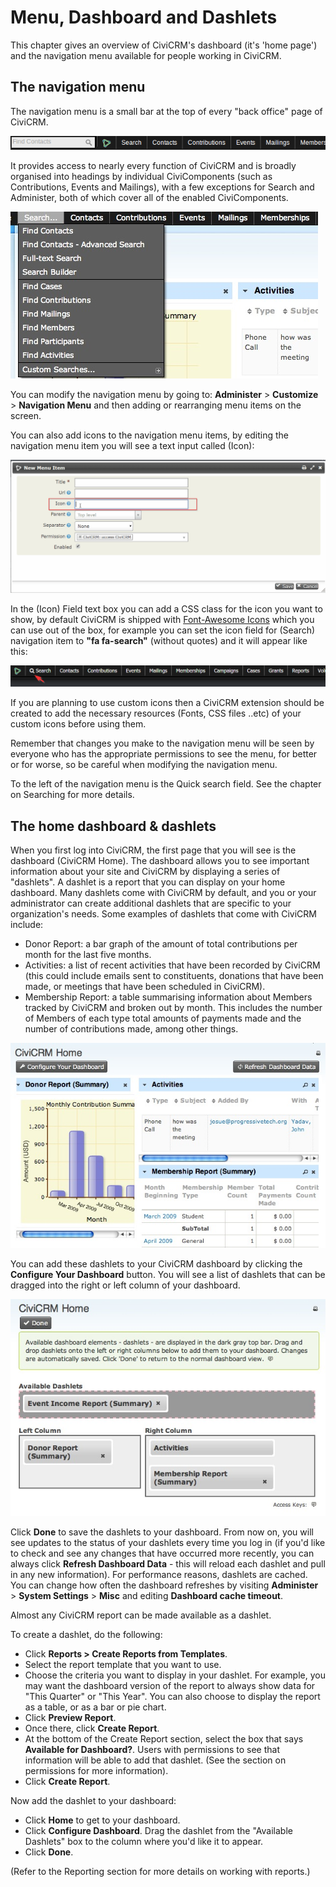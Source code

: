 # Menu, Dashboard and Dashlets

This chapter gives an overview of CiviCRM's dashboard (it's 'home page')
and the navigation menu available for people working in CiviCRM.

## The navigation menu

The navigation menu is a small bar at the top of every "back office"
page of CiviCRM.

![image](../img/4.5%20Menubar.png)

It provides access to nearly every function of CiviCRM and is broadly
organised into headings by individual CiviComponents (such as
Contributions, Events and Mailings), with a few exceptions for Search
and Administer, both of which cover all of the enabled CiviComponents.

![NavMenu_SearchPulldown](../img/CiviCRM_update-CiviCore-NavMenu_SearchPulldown-en.jpg "NavMenu_SearchPulldown")

You can modify the navigation menu by going to: **Administer** >
**Customize** > **Navigation Menu** and then adding or rearranging menu
items on the screen.
 
You can also add icons to the navigation menu items, by editing the 
navigation menu item you will see a text input called (Icon):

![NavMenu_EditItem_IconField](../img/47NavMenu_EditItem_IconField-en.png)

In the (Icon) Field text box you can add a CSS class for the icon you
want to show, by default CiviCRM is shipped with [Font-Awesome Icons](http://fontawesome.io)
which you can use out of the box, for example you can set the icon field
for (Search) navigation item to **"fa fa-search"** (without quotes) and it will appear like this:

![NavMenu_SearchMenuIcon](../img/47SearchMenuIcon-en.png)

If you are planning to use custom icons then a CiviCRM extension
should be created to add the necessary resources (Fonts, CSS files ..etc)
of your custom icons before using them.

Remember that changes you make to the navigation
menu will be seen by everyone who has the appropriate permissions to see
the menu, for better or for worse, so be careful when modifying the
navigation menu.

To the left of the navigation menu is the Quick search field. See the
chapter on Searching for more details. 

## The home dashboard & dashlets 

When you first log into CiviCRM, the first page that you will see is the
dashboard (CiviCRM Home). The dashboard allows you to see important
information about your site and CiviCRM by displaying a series of
"dashlets". A dashlet is a report that you can display on your home
dashboard. Many dashlets come with CiviCRM by default, and you or your
administrator can create additional dashlets that are specific to your
organization's needs. Some examples of dashlets that come with CiviCRM
include:

-   Donor Report: a bar graph of the amount of total contributions per
    month for the last five months.
-   Activities: a list of recent activities that have been recorded by
    CiviCRM (this could include emails sent to constituents, donations
    that have been made, or meetings that have been scheduled in
    CiviCRM).
-   Membership Report: a table summarising information about Members
    tracked by CiviCRM and broken out by month. This includes the number
    of Members of each type total amounts of payments made and the
    number of contributions made, among other things.

![Dashboard_homescreen](../img/CiviCRM_update-CiviCore-Dashboard_homescreen-en.jpg "Dashboard_homescreen")


You can add these dashlets to your CiviCRM dashboard by clicking the
**Configure Your Dashboard** button. You will see a list of dashlets that
can be dragged into the right or left column of your dashboard.

![Dasboard_editscreen](../img/CiviCRM_update-CiviCore-Dasboard_editscreen-en.jpg "Dasboard_editscreen")

Click **Done** to save the dashlets to your dashboard. From now on, you will
see updates to the status of your dashlets every time you log in (if
you'd like to check and see any changes that have occurred more
recently, you can always click **Refresh Dashboard Data** - this will reload
each dashlet and pull in any new information). For performance reasons, dashlets
are cached. You can change how often the dashboard refreshes by visiting
**Administer** > **System Settings** > **Misc** and editing **Dashboard cache timeout**.


Almost any CiviCRM report can be made available as a dashlet.

To create a dashlet, do the following: 

-   Click **Reports > Create Reports from Templates**.
-   Select the report template that you want to use.
-   Choose the criteria you want to display in your dashlet. For
    example, you may want the dashboard version of the report to always
    show data for "This Quarter" or "This Year". You can also choose to
    display the report as a table, or as a bar or pie chart. 
-   Click **Preview Report**.
-   Once there, click **Create Report**.
-   At the bottom of the Create Report section, select the box that says
    **Available for Dashboard?**. Users with permissions to see that
    information will be able to add that dashlet. (See the section on
    permissions for more information).
-   Click **Create Report**.

Now add the dashlet to your dashboard: 

-   Click **Home** to get to your dashboard.
-   Click **Configure Dashboard**. Drag the dashlet from the "Available
    Dashlets" box to the column where you'd like it to appear.
-   Click **Done**. 

(Refer to the Reporting section for more details on working with
reports.)
